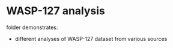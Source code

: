 # WASP-127 analysis

folder demonstrates:

- different analyses of WASP-127 dataset from various sources
